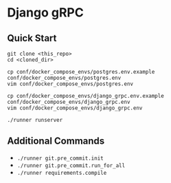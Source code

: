 # Django gRPC

## Quick Start

```shell
git clone <this_repo>
cd <cloned_dir>

cp conf/docker_compose_envs/postgres.env.example conf/docker_compose_envs/postgres.env
vim conf/docker_compose_envs/postgres.env

cp conf/docker_compose_envs/django_grpc.env.example conf/docker_compose_envs/django_grpc.env
vim conf/docker_compose_envs/django_grpc.env

./runner runserver
```

## Additional Commands

- `./runner git.pre_commit.init`
- `./runner git.pre_commit.run_for_all`
- `./runner requirements.compile`
